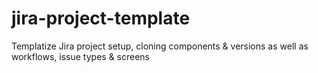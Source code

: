 # jira-project-template
Templatize Jira project setup, cloning components &amp; versions as well as workflows, issue types &amp; screens
